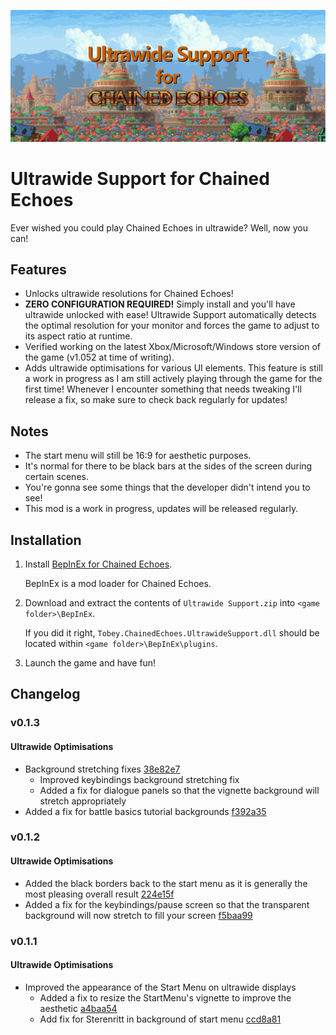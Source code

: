 ![Ultrawide Support for Chained Echoes](assets/hero.png)

# Ultrawide Support for Chained Echoes

Ever wished you could play Chained Echoes in ultrawide? Well, now you can!

## Features

-   Unlocks ultrawide resolutions for Chained Echoes!
-   **ZERO CONFIGURATION REQUIRED!** Simply install and you'll have ultrawide unlocked with ease! Ultrawide Support automatically detects the optimal resolution for your monitor and forces the game to adjust to its aspect ratio at runtime.
-   Verified working on the latest Xbox/Microsoft/Windows store version of the game (v1.052 at time of writing).
-   Adds ultrawide optimisations for various UI elements. This feature is still a work in progress as I am still actively playing through the game for the first time! Whenever I encounter something that needs tweaking I'll release a fix, so make sure to check back regularly for updates!

## Notes

-   The start menu will still be 16:9 for aesthetic purposes.
-   It's normal for there to be black bars at the sides of the screen during certain scenes.
-   You're gonna see some things that the developer didn't intend you to see!
-   This mod is a work in progress, updates will be released regularly.

## Installation

1. Install [BepInEx for Chained Echoes](https://github.com/toebeann/BepInEx.ChainedEchoes).

    BepInEx is a mod loader for Chained Echoes.

2. Download and extract the contents of `Ultrawide Support.zip` into `<game folder>\BepInEx`.

    If you did it right, `Tobey.ChainedEchoes.UltrawideSupport.dll` should be located within `<game folder>\BepInEx\plugins`.

3. Launch the game and have fun!

## Changelog

### v0.1.3

#### Ultrawide Optimisations

-   Background stretching fixes [38e82e7](https://github.com/toebeann/Tobey.ChainedEchoes.UltrawideSupport/commit/38e82e7c2db045efdab9853cf19f146968239e05)
    -   Improved keybindings background stretching fix
    -   Added a fix for dialogue panels so that the vignette background will stretch appropriately
-   Added a fix for battle basics tutorial backgrounds [f392a35](https://github.com/toebeann/Tobey.ChainedEchoes.UltrawideSupport/commit/f392a35de4f8bb89815128a4d5cf3bab7c75a81a)

### v0.1.2

#### Ultrawide Optimisations

-   Added the black borders back to the start menu as it is generally the most pleasing overall result [224e15f](https://github.com/toebeann/Tobey.ChainedEchoes.UltrawideSupport/commit/224e15fbb92833f9bfbb075a0790a9bad0c9afb9)
-   Added a fix for the keybindings/pause screen so that the transparent background will now stretch to fill your screen [f5baa99](https://github.com/toebeann/Tobey.ChainedEchoes.UltrawideSupport/commit/f5baa99c12975e77b552b04849a8d90444f1b885)

### v0.1.1

#### Ultrawide Optimisations

-   Improved the appearance of the Start Menu on ultrawide displays
    -   Added a fix to resize the StartMenu's vignette to improve the aesthetic [a4baa54](https://github.com/toebeann/Tobey.ChainedEchoes.UltrawideSupport/commit/a4baa543e2c40502ad4af9f4c2222e12d35702e5)
    -   Add fix for Sterenritt in background of start menu [ccd8a81](https://github.com/toebeann/Tobey.ChainedEchoes.UltrawideSupport/commit/ccd8a81acd90fe4326795a5985df056a77e13bcb)
